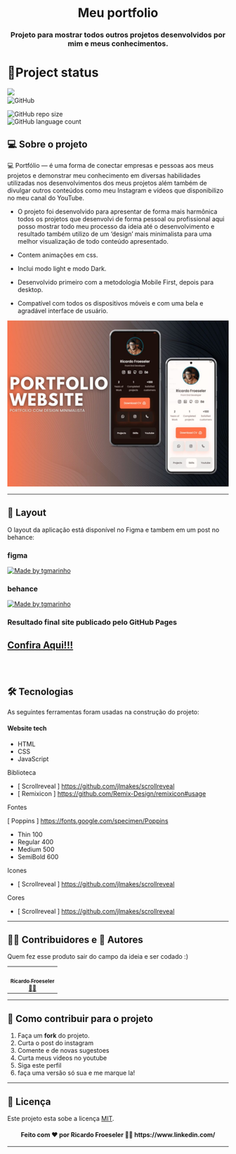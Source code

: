 <h1 align="center">Meu portfolio</h1>
<h3 align="center">Projeto para mostrar todos outros projetos desenvolvidos por mim e meus conhecimentos.</h3>

# 💾Project status
![](https://img.shields.io/badge/%20Situation-Completed-brightgreen)<br>
![GitHub](https://img.shields.io/github/license/RicardoFroeseler/portfolio_page)<br>

![GitHub repo size](https://img.shields.io/github/repo-size/RicardoFroeseler/portfolio_page)<br>
![GitHub language count](https://img.shields.io/github/languages/count/RicardoFroeseler/portfolio_page)<br>

## 💻 Sobre o projeto

💻 Portfólio — é uma forma de conectar empresas e pessoas aos meus projetos e demonstrar meu conhecimento em diversas habilidades utilizadas nos desenvolvimentos dos meus projetos além também de divulgar outros conteúdos como meu Instagram e vídeos que disponibilizo no meu canal do YouTube.
 - O projeto foi desenvolvido para apresentar de forma mais harmônica todos os projetos que desenvolvi de forma pessoal ou profissional aqui posso mostrar todo meu processo da ideia até o desenvolvimento e resultado também utilizo de um ‘design’ mais minimalista para uma melhor visualização de todo conteúdo apresentado.

- Contem animações em css.
- Inclui modo light e modo Dark.
- Desenvolvido primeiro com a metodologia Mobile First, depois para desktop.
- Compatível com todos os dispositivos móveis e com uma bela e agradável interface de usuário.

![preview img](https://github.com/RicardoFroeseler/portfolio_page/blob/main/img/Projetos/Portfolio%20WEB%20minimalista/PROJETO_PORTFOLIO.jpg?raw=true)


---

## 🎨 Layout

O layout da aplicação está disponível no Figma e tambem em um post no behance:

### figma
<a href="https://www.figma.com/file/1SxgOMojOB2zYT0Mdk28lB/Ecoleta?node-id=136%3A546">
  <img alt="Made by tgmarinho" src="https://img.shields.io/badge/Acessar%20Layout%20-Figma-%2304D361">
</a>


### behance
<a href="https://www.figma.com/file/1SxgOMojOB2zYT0Mdk28lB/Ecoleta?node-id=136%3A546">
  <img alt="Made by tgmarinho" src="https://img.shields.io/badge/Acessar%20Layout%20-Figma-%2304D361">
</a>

### Resultado final site publicado pelo GitHub Pages
<a href="https://ricardofroeseler.github.io/portfolio_page/" target="_blank">Confira Aqui!!!</a>
<br />
<br />
<br />
---

## 🛠 Tecnologias

As seguintes ferramentas foram usadas na construção do projeto:

#### **Website tech**  

-   HTML
-   CSS
-   JavaScript

Biblioteca

-   [ Scrollreveal ] https://github.com/jlmakes/scrollreveal
-   [ Remixicon ] https://github.com/Remix-Design/remixicon#usage

Fontes

[ Poppins ] https://fonts.google.com/specimen/Poppins
-   Thin 100
-   Regular 400
-   Medium 500
-   SemiBold 600

Icones

-   [ Scrollreveal ] https://github.com/jlmakes/scrollreveal

Cores

-   [ Scrollreveal ] https://github.com/jlmakes/scrollreveal


---

## 👨‍💻 Contribuidores e 🦸 Autores

Quem fez esse produto sair do campo da ideia e ser codado :)

<table>
  <tr>
    <td align="center"><a href="meu site vem aqui"><img style="border-radius: 50%;" src="https://avatars.githubusercontent.com/u/42811079?v=4" width="100px;" alt=""/><br /><sub><b>Ricardo Froeseler</b></sub></a><br /><a href="meu site vem aqui" title="RicardoFroeseler">👨‍🚀</a></td>
  </tr>
</table>

---

## 💪 Como contribuir para o projeto

1. Faça um **fork** do projeto.
2. Curta o post do instagram
3. Comente e de novas sugestoes
4. Curta meus videos no youtube
5. Siga este perfil
6. faça uma versão só sua e me marque la!

---
## 📝 Licença

Este projeto esta sobe a licença [MIT](./LICENSE).
<h4 align="center">Feito com ❤️ por Ricardo Froeseler 👋🏽 https://www.linkedin.com/ </h4>

---

